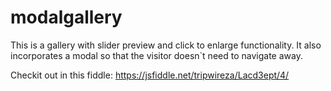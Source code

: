# modalgallery
This is a gallery with slider preview and click to enlarge functionality.  It also incorporates a modal so that the visitor doesn`t need to navigate away.

Checkit out in this fiddle: https://jsfiddle.net/tripwireza/Lacd3ept/4/ 
